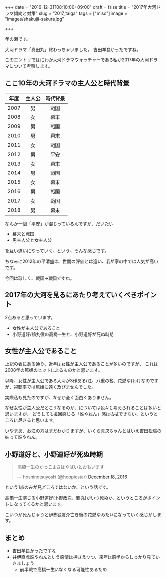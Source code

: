 +++
date = "2016-12-31T08:10:00+09:00"
draft = false
title = "2017年大河ドラマ傾向と対策"
slug = "2017_taiga"
tags = ["misc"]
image = "images/shakujii-sakura.jpg"

+++

年の瀬です。

大河ドラマ「真田丸」終わっちゃいました。
吉田羊良かったですね。

このエントリではにわか大河ドラマウォッチャーである私が2017年の大河ドラマについて考察します。

<!--more-->

## ここ10年の大河ドラマの主人公と時代背景

| 年度   | 主人公 | 時代背景 |
|:------:|:-----:|:------:|
| 2007 | 男   | 戦国   |
| 2008 | 女   | 幕末   |
| 2009 | 男   | 戦国   |
| 2010 | 男   | 幕末   |
| 2011 | 女   | 戦国   |
| 2012 | 男   | 平安   |
| 2013 | 女   | 幕末   |
| 2014 | 男   | 戦国   |
| 2015 | 女   | 幕末   |
| 2016 | 男   | 戦国   |
| 2017 | 女   | 戦国   |
| 2018 | 男   | 幕末   |

なんか一個「平安」が混じっているんですが、だいたい

* 幕末と戦国
* 男主人公と女主人公

を互い違いにやっていく、という、そんな感じです。

ちなみに2012年の平清盛は、世間の評価とは違い、我が家の中では人気が高いです。

今回は珍しく、戦国->戦国ですね。

## 2017年の大河を見るにあたり考えていくべきポイント

2点あると思っています。

* 女性が主人公であること
* 小野道好/鶴丸役の高橋一生と、小野道好が死ぬ時期

## 女性が主人公であること

上記の表にある通り、近年は女性が主人公であることが多いのですが、
これは2008年の篤姫のヒットによるものかと思います。

以降、女性が主人公である大河が3作ある(江、八重の桜、花燃ゆ)わけなのですが、視聴率では篤姫に遠く及びませんでした。

実際私も見たのですが、なぜか全く面白くありません。

なぜ女性が主人公だとこうなるのか、については色々と考えられることは多いと思いますが、
どうしても毎回感じる「誰やねん」感は払拭できない、というところに尽きると思います。

いやまあ、お江の方はまだわかりますが、いくら真央ちゃんとはいえ吉田松陰の妹って誰やねん。

## 小野道好と、小野道好が死ぬ時期

<blockquote class="twitter-tweet" data-lang="en"><p lang="ja" dir="ltr">高橋一生のかっこよさはやばいとおもいます</p>&mdash; hoshinotsuyoshi (@hoppiestar) <a href="https://twitter.com/hoppiestar/status/810482352262705152">December 18, 2016</a></blockquote>
<script async src="//platform.twitter.com/widgets.js" charset="utf-8"></script>

という1点のみが見どころではないか、という話です。

高橋一生演じる小野道好(小野政次、鶴丸)がいつ死ぬか、というところがポイントになってくるかと思います。

こいつが死んじゃうと伊勢谷友介亡き後の花燃ゆみたいになっていく感じがします。

## まとめ

* 吉田羊良かったですね
* 井伊直虎誰やねんという感情は押さえつつ、来年は前半からしっかり見ていきましょう
    * 前半戦で高橋一生いなくなる可能性あるため
<script type="text/javascript" src="/js/prism.js" async></script>
